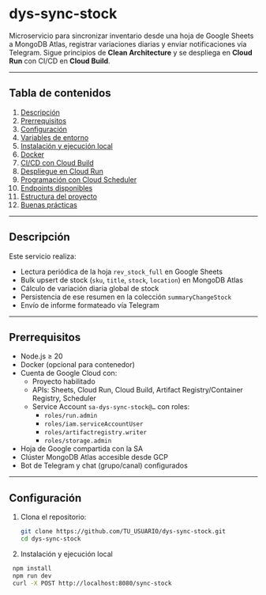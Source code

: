 # dys-sync-stock

Microservicio para sincronizar inventario desde una hoja de Google Sheets a MongoDB Atlas, registrar variaciones diarias y enviar notificaciones vía Telegram. Sigue principios de **Clean Architecture** y se despliega en **Cloud Run** con CI/CD en **Cloud Build**.

---

## Tabla de contenidos

1. [Descripción](#descripción)  
2. [Prerrequisitos](#prerrequisitos)  
3. [Configuración](#configuración)  
4. [Variables de entorno](#variables-de-entorno)  
5. [Instalación y ejecución local](#instalación-y-ejecución-local)  
6. [Docker](#docker)  
7. [CI/CD con Cloud Build](#cicd-con-cloud-build)  
8. [Despliegue en Cloud Run](#despliegue-en-cloud-run)  
9. [Programación con Cloud Scheduler](#programación-con-cloud-scheduler)  
10. [Endpoints disponibles](#endpoints-disponibles)  
11. [Estructura del proyecto](#estructura-del-proyecto)  
12. [Buenas prácticas](#buenas-prácticas)  

---

## Descripción

Este servicio realiza:

- Lectura periódica de la hoja `rev_stock_full` en Google Sheets  
- Bulk upsert de stock (`sku`, `title`, `stock`, `location`) en MongoDB Atlas  
- Cálculo de variación diaria global de stock  
- Persistencia de ese resumen en la colección `summaryChangeStock`  
- Envío de informe formateado vía Telegram  

---

## Prerrequisitos

- Node.js ≥ 20  
- Docker (opcional para contenedor)  
- Cuenta de Google Cloud con:
  - Proyecto habilitado
  - APIs: Sheets, Cloud Run, Cloud Build, Artifact Registry/Container Registry, Scheduler
  - Service Account `sa-dys-sync-stock@…` con roles:
    - `roles/run.admin`
    - `roles/iam.serviceAccountUser`
    - `roles/artifactregistry.writer`
    - `roles/storage.admin`
- Hoja de Google compartida con la SA
- Clúster MongoDB Atlas accesible desde GCP
- Bot de Telegram y chat (grupo/canal) configurados

---

## Configuración

1. Clona el repositorio:
   ```bash
   git clone https://github.com/TU_USUARIO/dys-sync-stock.git
   cd dys-sync-stock

2. Instalación y ejecución local
  ```bash
   npm install
   npm run dev
   curl -X POST http://localhost:8080/sync-stock

